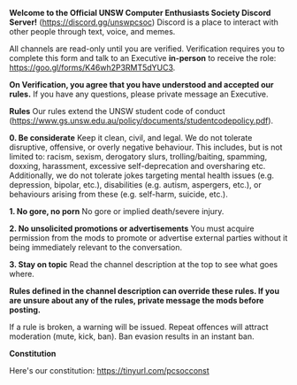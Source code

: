 __**Welcome to the Official UNSW Computer Enthusiasts Society Discord Server!**__  (<https://discord.gg/unswpcsoc>)
Discord is a place to interact with other people through text, voice, and memes.

All channels are read-only until you are verified. Verification requires you to complete this form and talk to an Executive **in-person** to receive the role: <https://goo.gl/forms/K46wh2P3RMT5dYUC3>. 

**On Verification, you agree that you have understood and accepted our rules.** If you have any questions, please private message an Executive.

__**Rules**__
Our rules extend the UNSW student code of conduct (<https://www.gs.unsw.edu.au/policy/documents/studentcodepolicy.pdf>). 

**0. Be considerate**
Keep it clean, civil, and legal.
We do not tolerate disruptive, offensive, or overly negative behaviour.
This includes, but is not limited to: racism, sexism, derogatory slurs, trolling/baiting, spamming, doxxing, harassment, excessive self-deprecation and oversharing etc.
Additionally, we do not tolerate jokes targeting mental health issues (e.g. depression, bipolar, etc.), disabilities (e.g. autism, aspergers, etc.), or behaviours arising from these (e.g. self-harm, suicide, etc.).

**1. No gore, no porn**
No gore or implied death/severe injury.

**2. No unsolicited promotions or advertisements**
You must acquire permission from the mods to promote or advertise external parties without it being immediately relevant to the conversation.

**3. Stay on topic**
Read the channel description at the top to see what goes where. 

__Rules defined in the channel description can override these rules. If you are unsure about any of the rules, private message the mods before posting.__

If a rule is broken, a warning will be issued. Repeat offences will attract moderation (mute, kick, ban). Ban evasion results in an instant ban.

__**Constitution**__

Here's our constitution: <https://tinyurl.com/pcsocconst>
